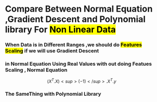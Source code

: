 # Compare Between Normal Equation ,Gradient Descent and Polynomial library For <mark> Non Linear Data </mark>
### When Data is in Different Ranges ,we should do <mark>Features Scaling</mark> if we will use Gradient Descent 
### in Normal Equation Using Real Values with out doing Featues Scaling , Normal Equation 
$$ 
({X^T.X})<sup>(-1)</sup>.{ X ^ T }.y 
$$
### The SameThing with Polynomial Library
